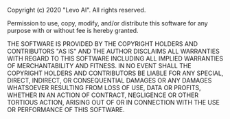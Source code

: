 Copyright (c) 2020 "Levo AI". All rights reserved.

Permission to use, copy, modify, and/or distribute this software for any
purpose with or without fee is hereby granted.

THE SOFTWARE IS PROVIDED BY THE COPYRIGHT HOLDERS AND CONTRIBUTORS "AS IS"
AND THE AUTHOR DISCLAIMS ALL WARRANTIES WITH REGARD TO THIS SOFTWARE INCLUDING
ALL IMPLIED WARRANTIES OF MERCHANTABILITY AND FITNESS. IN NO EVENT SHALL THE
COPYRIGHT HOLDERS AND CONTRIBUTORS BE LIABLE FOR ANY SPECIAL, DIRECT, 
INDIRECT, OR CONSEQUENTIAL DAMAGES OR ANY DAMAGES WHATSOEVER RESULTING FROM
LOSS OF USE, DATA OR PROFITS, WHETHER IN AN ACTION OF CONTRACT, NEGLIGENCE OR
OTHER TORTIOUS ACTION, ARISING OUT OF OR IN CONNECTION WITH THE USE OR
PERFORMANCE OF THIS SOFTWARE.